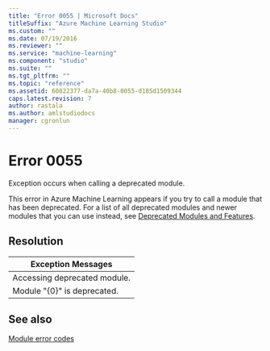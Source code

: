 ```yaml
---
title: "Error 0055 | Microsoft Docs"
titleSuffix: "Azure Machine Learning Studio"
ms.custom: ""
ms.date: 07/19/2016
ms.reviewer: ""
ms.service: "machine-learning"
ms.component: "studio"
ms.suite: ""
ms.tgt_pltfrm: ""
ms.topic: "reference"
ms.assetid: 60822377-da7a-40b8-0055-d185d1509344
caps.latest.revision: 7
author: rastala
ms.author: amlstudiodocs
manager: cgronlun
---
```

# Error 0055  
 Exception occurs when calling a deprecated module.  
  
 This error in Azure Machine Learning appears if you try to call a module that has been deprecated. For a list of all deprecated modules and newer modules that you can use instead, see [Deprecated Modules and Features](../deprecated-modules-and-features.md).  
  
## Resolution  
  
|Exception Messages|  
|------------------------|  
|Accessing deprecated module.|  
|Module "{0}" is deprecated.|  
  
## See also  
 [Module error codes](../machine-learning-module-error-codes.md)